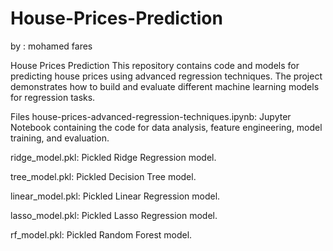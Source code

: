 # House-Prices-Prediction
by : mohamed fares

House Prices Prediction
This repository contains code and models for predicting house prices using advanced regression techniques. The project demonstrates how to build and evaluate different machine learning models for regression tasks.

Files
house-prices-advanced-regression-techniques.ipynb: Jupyter Notebook containing the code for data analysis, feature engineering, model training, and evaluation.

ridge_model.pkl: Pickled Ridge Regression model.

tree_model.pkl: Pickled Decision Tree model.

linear_model.pkl: Pickled Linear Regression model.

lasso_model.pkl: Pickled Lasso Regression model.

rf_model.pkl: Pickled Random Forest model.
